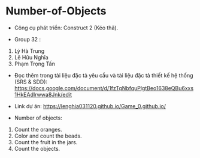 # Number-of-Objects
- Công cụ phát triển: Construct 2 (Kéo thả).


- Group 32 :
1. Lý Hà Trung
2. Lê Hữu Nghĩa
3. Phạm Trọng Tấn


- Đọc thêm trong tài liệu đặc tả yêu cầu và tài liệu đặc tả thiết kế hệ thống (SRS & SDD):
https://docs.google.com/document/d/1fzTqNbfquPlgtBeo1638eQBu6xxs1HkEAdIrwwa8Jnk/edit
- Link dự án: https://lenghia031120.github.io/Game_0.github.io/

 - Number of objects:
1. Count the oranges.
2. Color and count the beads.
3. Count the fruit in the jars.
4. Count the objects.
